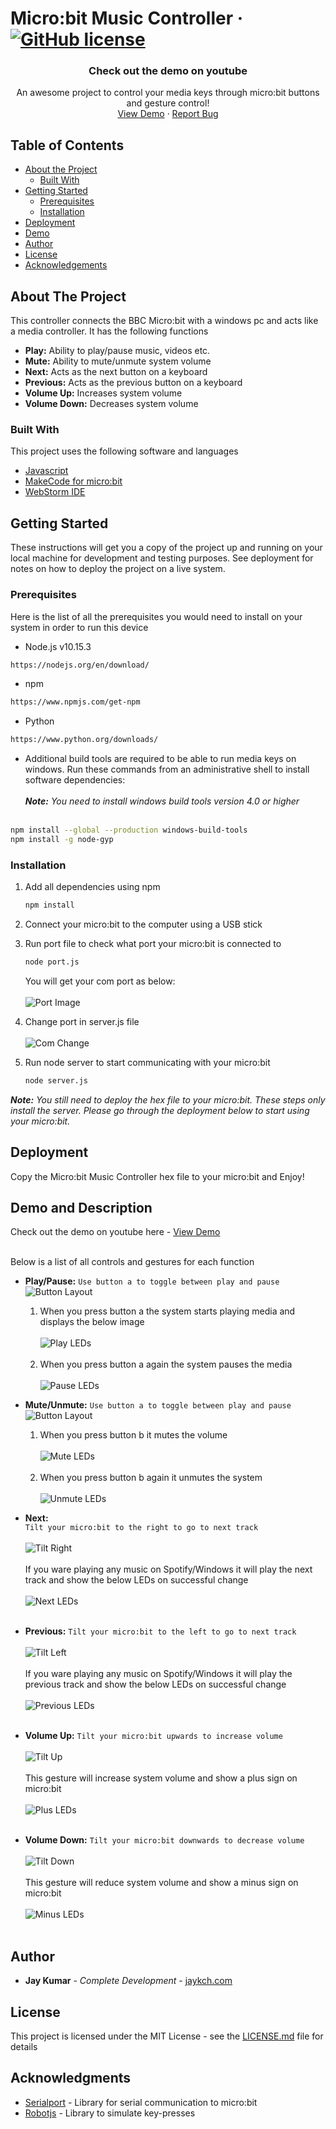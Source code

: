 Micro:bit Music Controller  &middot; [![GitHub license](https://img.shields.io/badge/license-MIT-blue.svg)](https://github.com/jaykch/microbit-media-controller/blob/master/LICENSE)
=======
  <h3 align="center">Check out the demo on youtube</h3>

  <p align="center">
    An awesome project to control your media keys through micro:bit buttons and gesture control!
    <br />
    <a href="https://youtu.be/CM8lSN1KUtg">View Demo</a>
    ·
    <a href="https://github.com/jaykch/microbit-media-controller/issues">Report Bug</a>
  </p>
</p>

## Table of Contents

* [About the Project](#about-the-project)
  * [Built With](#built-with)
* [Getting Started](#getting-started)
  * [Prerequisites](#prerequisites)
  * [Installation](#installation)
* [Deployment](#deployment)
* [Demo](#demo-and-description)
* [Author](#author)
* [License](#license)
* [Acknowledgements](#acknowledgments)

## About The Project
This controller connects the BBC Micro:bit with a windows pc and acts like a media controller.
It has the following functions

* **Play:**  Ability to play/pause music, videos etc. 
* **Mute:**  Ability to mute/unmute system volume
* **Next:**  Acts as the next button on a keyboard
* **Previous:**  Acts as the previous button on a keyboard
* **Volume Up:**  Increases system volume
* **Volume Down:**  Decreases system volume 

### Built With
This project uses the following software and languages
* [Javascript](https://www.javascript.com/)
* [MakeCode for micro:bit](https://makecode.microbit.org/)
* [WebStorm IDE](https://www.jetbrains.com/webstorm/)

## Getting Started
These instructions will get you a copy of the project up and running on your local machine for development and testing purposes. 
See deployment for notes on how to deploy the project on a live system.

### Prerequisites
Here is the list of all the prerequisites you would need to install on your system in order to run this device
* Node.js v10.15.3
```sh
https://nodejs.org/en/download/
```
* npm
```sh
https://www.npmjs.com/get-npm
```
* Python
```sh
https://www.python.org/downloads/
```

* Additional build tools are required to be able to run media keys on windows. Run these commands from an 
administrative shell to install software dependencies:
<br/><br/>**_Note:_** _You need to install windows build tools version 4.0 or higher_ <br/><br/>
```sh
npm install --global --production windows-build-tools
npm install -g node-gyp
```

### Installation
1. Add all dependencies using npm
    ```sh
    npm install
    ```
2. Connect your micro:bit to the computer using a USB stick

3. Run port file to check what port your micro:bit is connected to
    ```sh
    node port.js
    ```
    You will get your com port as below: 
    <br/><br/>
    ![Port Image](assets/port.PNG?raw=true "Port")
    
4.  Change port in server.js file 
    <br/><br/>
    ![Com Change](assets/com-change.PNG?raw=true "Com")
    
5. Run node server to start communicating with your micro:bit
    ```sh
    node server.js
    ```
**_Note:_** _You still need to deploy the hex file to your micro:bit. These steps only install the server. Please go through the deployment below to start using your micro:bit._

## Deployment

Copy the Micro:bit Music Controller hex file to your micro:bit and Enjoy!

## Demo and Description
Check out the demo on youtube here - <a href="https://youtu.be/CM8lSN1KUtg">View Demo</a> <br/><br/>

Below is a list of all controls and gestures for each function
* **Play/Pause:** 
    `Use button a to toggle between play and pause`
        ![Button Layout](assets/buttons.png?raw=true "Buttons")

    1. When you press button a the system starts playing media and displays the below image <br/>  
    ![Play LEDs](assets/play.PNG?raw=true "Play")<br/><br/>
    1. When you press button a again the system pauses the media<br/>  
    ![Pause LEDs](assets/pause.PNG?raw=true "Pause")
    
* **Mute/Unmute:**
    `Use button a to toggle between play and pause`
        ![Button Layout](assets/buttons.png?raw=true "Buttons")

    1. When you press button b it mutes the volume <br/>  
    ![Mute LEDs](assets/mute.PNG?raw=true "Mute")<br/><br/>
    1. When you press button b again it unmutes the system<br/>  
    ![Unmute LEDs](assets/playing.PNG?raw=true "Unmute")
    
* **Next:**  
    `Tilt your micro:bit to the right to go to next track` <br/><br/>
        ![Tilt Right](assets/next.PNG?raw=true "Next")<br/><br/>
     If you ware playing any music on Spotify/Windows it will play the next track and show the below LEDs on successful 
     change<br/><br/> 
        ![Next LEDs](assets/forward.PNG?raw=true "Previous")<br/><br/>
     
* **Previous:**
    `Tilt your micro:bit to the left to go to next track` <br/><br/>
        ![Tilt Left](assets/previous.PNG?raw=true "Previous")<br/><br/>
    If you ware playing any music on Spotify/Windows it will play the previous track and show the below LEDs on 
    successful change<br/><br/>
        ![Previous LEDs](assets/backward.PNG?raw=true "Previous")<br/><br/> 
       
* **Volume Up:**
    `Tilt your micro:bit upwards to increase volume` <br/><br/>
        ![Tilt Up](assets/up.PNG?raw=true "Up")<br/><br/>
    This gesture will increase system volume and show a plus sign on micro:bit<br/><br/>
        ![Plus LEDs](assets/plus.PNG?raw=true "Previous")<br/><br/>
    
* **Volume Down:**
    `Tilt your micro:bit downwards to decrease volume` <br/><br/>
        ![Tilt Down](assets/down.PNG?raw=true "Down")<br/><br/>
    This gesture will reduce system volume and show a minus sign on micro:bit<br/><br/>
        ![Minus LEDs](assets/minus.PNG?raw=true "Previous")<br/><br/>

## Author
* **Jay Kumar** - *Complete Development* - [jaykch.com](http://www.jaykch.com/)

## License
This project is licensed under the MIT License - see the [LICENSE.md](/LICENSE) file for details

## Acknowledgments

* [Serialport](https://serialport.io/) - Library for serial communication to micro:bit
* [Robotjs](http://robotjs.io/) - Library to simulate key-presses
